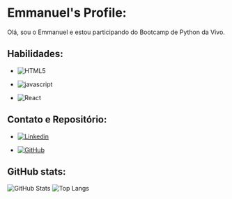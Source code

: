 # Emmanuel's Profile:

Olá, sou o Emmanuel e estou participando do Bootcamp de Python da Vivo.

## Habilidades:

- ![HTML5](https://img.shields.io/badge/HTML5-000?style=for-the-badge&logo=html5)

- ![javascript](https://img.shields.io/badge/JavaScript-000?style=for-the-badge&logo=javascript)

- ![React](https://img.shields.io/badge/REACT-000?style=for-the-badge&logo=react)

## Contato e Repositório:

- [![Linkedin](https://img.shields.io/badge/Linkedin-52f?style=for-the-badge&logo=linkedin)](https://www.linkedin.com/in/emmanuel-franco-1430851a5/)

- [![GitHub](https://img.shields.io/badge/github-333?style=for-the-badge&logo=github)](https://github.com/Emmanuelf21?tab=repositories)

## GitHub stats:
![GitHub Stats](https://github-readme-stats.vercel.app/api?username=Emmanuelf21&theme=transparent&bg_color=026&border_color=30A3DC&show_icons=true&icon_color=30A3DC&title_color=0ff&text_color=0bb&hide=stars)
![Top Langs](https://github-readme-stats-git-masterrstaa-rickstaa.vercel.app/api/top-langs/?username=Emmanuelf21&layout=compact&bg_color=026&border_color=30A3DC&title_color=0ff&text_color=FFF)